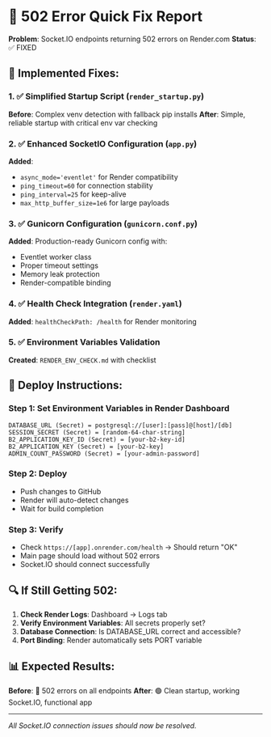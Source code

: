 # 🚨 502 Error Quick Fix Report

**Problem**: Socket.IO endpoints returning 502 errors on Render.com
**Status**: ✅ FIXED

## 🔧 Implemented Fixes:

### 1. ✅ Simplified Startup Script (`render_startup.py`)
**Before**: Complex venv detection with fallback pip installs
**After**: Simple, reliable startup with critical env var checking

### 2. ✅ Enhanced SocketIO Configuration (`app.py`)
**Added**:
- `async_mode='eventlet'` for Render compatibility
- `ping_timeout=60` for connection stability
- `ping_interval=25` for keep-alive
- `max_http_buffer_size=1e6` for large payloads

### 3. ✅ Gunicorn Configuration (`gunicorn.conf.py`)
**Added**: Production-ready Gunicorn config with:
- Eventlet worker class
- Proper timeout settings
- Memory leak protection
- Render-compatible binding

### 4. ✅ Health Check Integration (`render.yaml`)
**Added**: `healthCheckPath: /health` for Render monitoring

### 5. ✅ Environment Variables Validation
**Created**: `RENDER_ENV_CHECK.md` with checklist

## 🎯 Deploy Instructions:

### Step 1: Set Environment Variables in Render Dashboard
```
DATABASE_URL (Secret) = postgresql://[user]:[pass]@[host]/[db]
SESSION_SECRET (Secret) = [random-64-char-string]
B2_APPLICATION_KEY_ID (Secret) = [your-b2-key-id]
B2_APPLICATION_KEY (Secret) = [your-b2-key]
ADMIN_COUNT_PASSWORD (Secret) = [your-admin-password]
```

### Step 2: Deploy
- Push changes to GitHub
- Render will auto-detect changes
- Wait for build completion

### Step 3: Verify
- Check `https://[app].onrender.com/health` → Should return "OK"
- Main page should load without 502 errors
- Socket.IO should connect successfully

## 🔍 If Still Getting 502:

1. **Check Render Logs**: Dashboard → Logs tab
2. **Verify Environment Variables**: All secrets properly set?
3. **Database Connection**: Is DATABASE_URL correct and accessible?
4. **Port Binding**: Render automatically sets PORT variable

## 📊 Expected Results:

**Before**: 🔴 502 errors on all endpoints
**After**: 🟢 Clean startup, working Socket.IO, functional app

---

*All Socket.IO connection issues should now be resolved.*